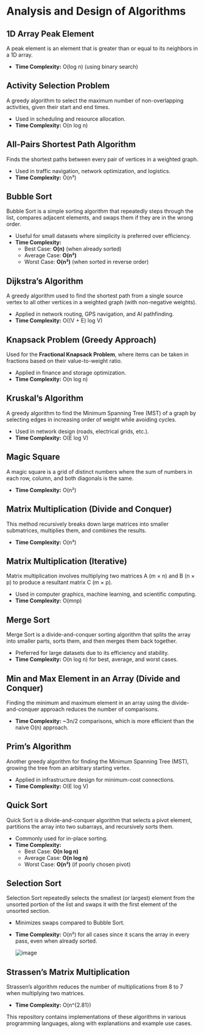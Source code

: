 # Analysis and Design of Algorithms

## 1D Array Peak Element
A peak element is an element that is greater than or equal to its neighbors in a 1D array.

- **Time Complexity:** O(log n) (using binary search)

## Activity Selection Problem
A greedy algorithm to select the maximum number of non-overlapping activities, given their start and end times.

- Used in scheduling and resource allocation.
- **Time Complexity:** O(n log n)

## All-Pairs Shortest Path Algorithm
Finds the shortest paths between every pair of vertices in a weighted graph.

- Used in traffic navigation, network optimization, and logistics.
- **Time Complexity:** O(n³)

## Bubble Sort
Bubble Sort is a simple sorting algorithm that repeatedly steps through the list, compares adjacent elements, and swaps them if they are in the wrong order.

- Useful for small datasets where simplicity is preferred over efficiency.
- **Time Complexity:**
  - Best Case: **O(n)** (when already sorted)
  - Average Case: **O(n²)**
  - Worst Case: **O(n²)** (when sorted in reverse order)

## Dijkstra’s Algorithm
A greedy algorithm used to find the shortest path from a single source vertex to all other vertices in a weighted graph (with non-negative weights).

- Applied in network routing, GPS navigation, and AI pathfinding.
- **Time Complexity:** O((V + E) log V)

## Knapsack Problem (Greedy Approach)
Used for the **Fractional Knapsack Problem**, where items can be taken in fractions based on their value-to-weight ratio.

- Applied in finance and storage optimization.
- **Time Complexity:** O(n log n)

## Kruskal’s Algorithm
A greedy algorithm to find the Minimum Spanning Tree (MST) of a graph by selecting edges in increasing order of weight while avoiding cycles.

- Used in network design (roads, electrical grids, etc.).
- **Time Complexity:** O(E log V)

## Magic Square
A magic square is a grid of distinct numbers where the sum of numbers in each row, column, and both diagonals is the same.

- **Time Complexity:** O(n²)

## Matrix Multiplication (Divide and Conquer)
This method recursively breaks down large matrices into smaller submatrices, multiplies them, and combines the results.

- **Time Complexity:** O(n³)

## Matrix Multiplication (Iterative)
Matrix multiplication involves multiplying two matrices A (m × n) and B (n × p) to produce a resultant matrix C (m × p).

- Used in computer graphics, machine learning, and scientific computing.
- **Time Complexity:** O(mnp)

## Merge Sort
Merge Sort is a divide-and-conquer sorting algorithm that splits the array into smaller parts, sorts them, and then merges them back together.

- Preferred for large datasets due to its efficiency and stability.
- **Time Complexity:** O(n log n) for best, average, and worst cases.

## Min and Max Element in an Array (Divide and Conquer)
Finding the minimum and maximum element in an array using the divide-and-conquer approach reduces the number of comparisons.

- **Time Complexity:** ~3n/2 comparisons, which is more efficient than the naive O(n) approach.

## Prim’s Algorithm
Another greedy algorithm for finding the Minimum Spanning Tree (MST), growing the tree from an arbitrary starting vertex.

- Applied in infrastructure design for minimum-cost connections.
- **Time Complexity:** O(E log V)

## Quick Sort
Quick Sort is a divide-and-conquer algorithm that selects a pivot element, partitions the array into two subarrays, and recursively sorts them.

- Commonly used for in-place sorting.
- **Time Complexity:**
  - Best Case: **O(n log n)**
  - Average Case: **O(n log n)**
  - Worst Case: **O(n²)** (if poorly chosen pivot)

## Selection Sort
Selection Sort repeatedly selects the smallest (or largest) element from the unsorted portion of the list and swaps it with the first element of the unsorted section.

- Minimizes swaps compared to Bubble Sort.
- **Time Complexity:** O(n²) for all cases since it scans the array in every pass, even when already sorted.

  ![image](https://github.com/user-attachments/assets/00a4aec2-b854-4a8d-b96e-646de2bb2db2)


## Strassen’s Matrix Multiplication
Strassen’s algorithm reduces the number of multiplications from 8 to 7 when multiplying two matrices.

- **Time Complexity:** O(n^{2.81})

This repository contains implementations of these algorithms in various programming languages, along with explanations and example use cases.



